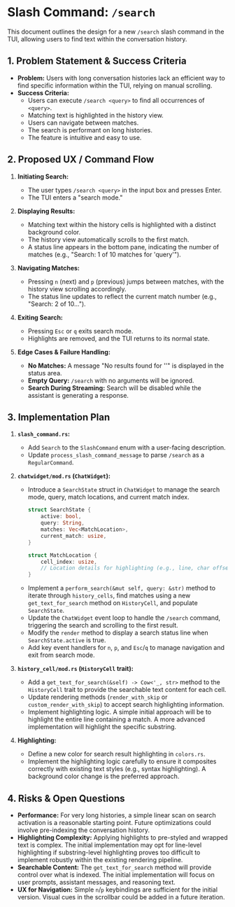 # Slash Command: `/search`

This document outlines the design for a new `/search` slash command in the TUI, allowing users to find text within the conversation history.

## 1. Problem Statement & Success Criteria

*   **Problem:** Users with long conversation histories lack an efficient way to find specific information within the TUI, relying on manual scrolling.
*   **Success Criteria:**
    *   Users can execute `/search <query>` to find all occurrences of `<query>`.
    *   Matching text is highlighted in the history view.
    *   Users can navigate between matches.
    *   The search is performant on long histories.
    *   The feature is intuitive and easy to use.

## 2. Proposed UX / Command Flow

1.  **Initiating Search:**
    *   The user types `/search <query>` in the input box and presses Enter.
    *   The TUI enters a "search mode."

2.  **Displaying Results:**
    *   Matching text within the history cells is highlighted with a distinct background color.
    *   The history view automatically scrolls to the first match.
    *   A status line appears in the bottom pane, indicating the number of matches (e.g., "Search: 1 of 10 matches for 'query'").

3.  **Navigating Matches:**
    *   Pressing `n` (next) and `p` (previous) jumps between matches, with the history view scrolling accordingly.
    *   The status line updates to reflect the current match number (e.g., "Search: 2 of 10...").

4.  **Exiting Search:**
    *   Pressing `Esc` or `q` exits search mode.
    *   Highlights are removed, and the TUI returns to its normal state.

5.  **Edge Cases & Failure Handling:**
    *   **No Matches:** A message "No results found for '<query>'" is displayed in the status area.
    *   **Empty Query:** `/search` with no arguments will be ignored.
    *   **Search During Streaming:** Search will be disabled while the assistant is generating a response.

## 3. Implementation Plan

1.  **`slash_command.rs`:**
    *   Add `Search` to the `SlashCommand` enum with a user-facing description.
    *   Update `process_slash_command_message` to parse `/search` as a `RegularCommand`.

2.  **`chatwidget/mod.rs` (`ChatWidget`):**
    *   Introduce a `SearchState` struct in `ChatWidget` to manage the search mode, query, match locations, and current match index.
        ```rust
        struct SearchState {
            active: bool,
            query: String,
            matches: Vec<MatchLocation>,
            current_match: usize,
        }

        struct MatchLocation {
            cell_index: usize,
            // Location details for highlighting (e.g., line, char offset)
        }
        ```
    *   Implement a `perform_search(&mut self, query: &str)` method to iterate through `history_cells`, find matches using a new `get_text_for_search` method on `HistoryCell`, and populate `SearchState`.
    *   Update the `ChatWidget` event loop to handle the `/search` command, triggering the search and scrolling to the first result.
    *   Modify the `render` method to display a search status line when `SearchState.active` is true.
    *   Add key event handlers for `n`, `p`, and `Esc`/`q` to manage navigation and exit from search mode.

3.  **`history_cell/mod.rs` (`HistoryCell` trait):**
    *   Add a `get_text_for_search(&self) -> Cow<'_, str>` method to the `HistoryCell` trait to provide the searchable text content for each cell.
    *   Update rendering methods (`render_with_skip` or `custom_render_with_skip`) to accept search highlighting information.
    *   Implement highlighting logic. A simple initial approach will be to highlight the entire line containing a match. A more advanced implementation will highlight the specific substring.

4.  **Highlighting:**
    *   Define a new color for search result highlighting in `colors.rs`.
    *   Implement the highlighting logic carefully to ensure it composites correctly with existing text styles (e.g., syntax highlighting). A background color change is the preferred approach.

## 4. Risks & Open Questions

*   **Performance:** For very long histories, a simple linear scan on search activation is a reasonable starting point. Future optimizations could involve pre-indexing the conversation history.
*   **Highlighting Complexity:** Applying highlights to pre-styled and wrapped text is complex. The initial implementation may opt for line-level highlighting if substring-level highlighting proves too difficult to implement robustly within the existing rendering pipeline.
*   **Searchable Content:** The `get_text_for_search` method will provide control over what is indexed. The initial implementation will focus on user prompts, assistant messages, and reasoning text.
*   **UX for Navigation:** Simple `n`/`p` keybindings are sufficient for the initial version. Visual cues in the scrollbar could be added in a future iteration.
